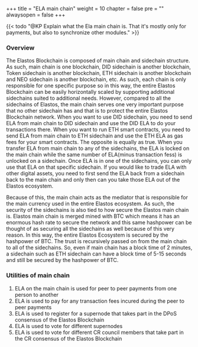 +++
title = "ELA main chain"
weight = 10
chapter = false
pre = ""
alwaysopen = false
+++

{{< todo "@KP Explain what the Ela main chain is. That it's mostly only for payments, but also to synchronize other modules." >}}

### Overview
The Elastos Blockchain is composed of main chain and sidechain structure. As such, main chain is one blockchain, DID sidechain is another blockchain, Token sidechain is another blockchain, ETH sidechain is another blockchain and NEO sidechain is another blockchain, etc. As such, each chain is only responsible for one specific purpose so in this way, the entire Elastos Blockchain can be easily horizontally scaled by supporting additional sidechains suited to additional needs. However, compared to all the sidechains of Elastos, the main chain serves one very important purpose that no other sidechain has and that is to protect the entire Elastos Blockchain network. When you want to use DID sidechain, you need to send ELA from main chain to DID sidechain and use the DID ELA to do your transactions there. When you want to run ETH smart contracts, you need to send ELA from main chain to ETH sidechain and use the ETH ELA as gas fees for your smart contracts. The opposite is equally as true. When you transfer ELA from main chain to any of the sidechains, the ELA is locked on the main chain while the same number of ELA(minus transaction fess) is unlocked on a sidechain. Once ELA is in one of the sidechains, you can only use that ELA on that specific sidechain. If you would like to trade ELA with other digital assets, you need to first send the ELA back from a sidechain back to the main chain and only then can you take those ELA out of the Elastos ecosystem. 

Because of this, the main chain acts as the mediator that is responsible for the main currency used in the entire Elastos ecosystem. As such, the security of the sidechains is also tied to how secure the Elastos main chain is. Elastos main chain is merged mined with BTC which means it has an enormous hash rate to secure the network and this same hashpower can be thought of as securing all the sidechains as well because of this very reason. In this way, the entire Elastos Ecosystem is secured by the hashpower of BTC. The trust is recursively passed on from the main chain to all of the sidechains. So, even if main chain has a block time of 2 minutes, a sidechain such as ETH sidechain can have a block time of 5-15 seconds and still be secured by the hashpower of BTC.

### Utilities of main chain
1. ELA on the main chain is used for peer to peer payments from one person to another
2. ELA is used to pay for any transaction fees incured during the peer to peer payments
3. ELA is used to register for a supernode that takes part in the DPoS consensus of the Elastos Blockchain
4. ELA is used to vote for different supernodes
5. ELA is used to vote for different CR council members that take part in the CR consensus of the Elastos Blockchain